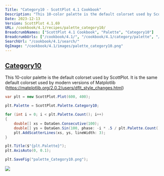 ```yaml
---
Title: "Category10 - ScottPlot 4.1 Cookbook"
Description: "This 10-color palette is the default colorset used by ScottPlot. It is the same default colorset used by modern versions of Matplotlib (https://matplotlib.org/2.0.2/users/dflt_style_changes.html)"
Date: 2023-12-13
Version: ScottPlot 4.1.69
URL: /cookbook/4.1/recipes/palette_category10/
BreadcrumbNames: ["ScottPlot 4.1 Cookbook", "Palette", "Category10"]
BreadcrumbUrls: ["/cookbook/4.1/", "/cookbook/4.1/category/palette", "/cookbook/4.1/recipes/palette_category10/"]
SearchUrl: "/cookbook/4.1/search/"
OgImage: "/cookbook/4.1/images/palette_category10.png"
---
```


<h2><a id='category10' href='/cookbook/4.1/recipes/palette_category10/'>Category10</a></h2>

This 10-color palette is the default colorset used by ScottPlot. It is the same default colorset used by modern versions of Matplotlib (https://matplotlib.org/2.0.2/users/dflt_style_changes.html)

```cs
var plt = new ScottPlot.Plot(600, 400);

plt.Palette = ScottPlot.Palette.Category10;

for (int i = 0; i < plt.Palette.Count(); i++)
{
    double[] xs = DataGen.Consecutive(100);
    double[] ys = DataGen.Sin(100, phase: -i * .5 / plt.Palette.Count());
    plt.AddScatterLines(xs, ys, lineWidth: 3);
}

plt.Title($"{plt.Palette}");
plt.AxisAuto(0, 0.1);

plt.SaveFig("palette_Category10.png");
```

<img src='../../images/palette_category10.png' class='d-block mx-auto my-5' />


